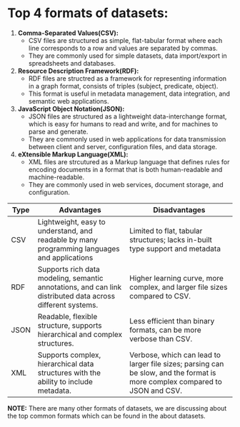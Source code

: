 # Top 4 formats of datasets:
 1. **Comma-Separated Values(CSV):**
       - CSV files are structured as simple, flat-tabular format where each line corresponds to a row and values are separated by commas.
       - They are commonly used for simple datasets, data import/export in spreadsheets and databases.
 2. **Resource Description Framework(RDF):**
       - RDF files are structred as a framework for representing information in a graph format, consists of triples (subject, predicate, object).
       - This format is useful in metadata management, data integration, and semantic web applications.
 4. **JavaScript Object Notation(JSON):**
       - JSON files are structured as a lightweight data-interchange format, which is easy for humans to read and write, and for machines to parse and generate.
       - They are commonly used in web applications for data transmission between client and server, configuration files, and data storage.
 7. **eXtensible Markup Language(XML):**
       - XML files are strcutured as a Markup language that defines rules for encoding documents in a format that is both human-readable and machine-readable.
       - They are commonly used in web services, document storage, and configuration.

| Type | Advantages | Disadvantages |
|----------|----------|----------|
| CSV | Lightweight, easy to understand, and readable by many programming languages and applications | Limited to flat, tabular structures; lacks in-built type support and metadata |
| RDF | Supports rich data modeling, semantic annotations, and can link distributed data across different systems. | Higher learning curve, more complex, and larger file sizes compared to CSV. |
| JSON| Readable, flexible structure, supports hierarchical and complex structures. | Less efficient than binary formats, can be more verbose than CSV. |
| XML | Supports complex, hierarchical data structures with the ability to include metadata. | Verbose, which can lead to larger file sizes; parsing can be slow, and the format is more complex compared to JSON and CSV. |


**NOTE:** There are many other formats of datasets, we are discussing about the top common formats which can be found in the about datasets.

